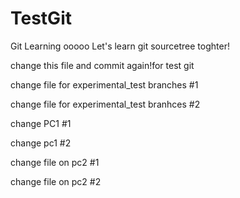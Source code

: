 # TestGit
Git Learning
ooooo
Let's learn git sourcetree toghter!

change this file and commit again!for test git

change file for experimental_test branches #1

change file for experimental_test branhces #2

change PC1 #1

change pc1 #2

change file on pc2 #1

change file on pc2 #2


